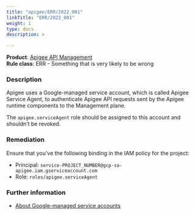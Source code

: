 ```yaml
---
title: "apigee/ERR/2022_001"
linkTitle: "ERR/2022_001"
weight: 1
type: docs
description: >

---
```


**Product**: [Apigee API Management](https://cloud.google.com/apigee)\
**Rule class**: ERR - Something that is very likely to be wrong


### Description

Apigee uses a Google-managed service account, which is called Apigee
Service Agent, to authenticate Apigee API requests sent by the Apigee
runtime components to the Management plane.

The `apigee.serviceAgent` role should be assigned to this account and
shouldn’t be revoked.


### Remediation

Ensure that you’ve the following binding in the IAM policy for the project:

- Principal: `service-PROJECT_NUMBER@gcp-sa-apigee.iam.gserviceaccount.com`
- Role: `roles/apigee.serviceAgent`

### Further information

- [About Google-managed service accounts ](https://cloud.google.com/iam/docs/service-agents)

